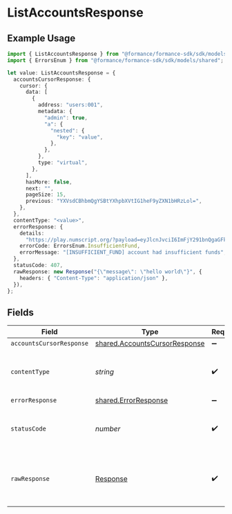 # ListAccountsResponse

## Example Usage

```typescript
import { ListAccountsResponse } from "@formance/formance-sdk/sdk/models/operations";
import { ErrorsEnum } from "@formance/formance-sdk/sdk/models/shared";

let value: ListAccountsResponse = {
  accountsCursorResponse: {
    cursor: {
      data: [
        {
          address: "users:001",
          metadata: {
            "admin": true,
            "a": {
              "nested": {
                "key": "value",
              },
            },
          },
          type: "virtual",
        },
      ],
      hasMore: false,
      next: "",
      pageSize: 15,
      previous: "YXVsdCBhbmQgYSBtYXhpbXVtIG1heF9yZXN1bHRzLol=",
    },
  },
  contentType: "<value>",
  errorResponse: {
    details:
      "https://play.numscript.org/?payload=eyJlcnJvciI6ImFjY291bnQgaGFkIGluc3VmZmljaWVudCBmdW5kcyJ9",
    errorCode: ErrorsEnum.InsufficientFund,
    errorMessage: "[INSUFFICIENT_FUND] account had insufficient funds",
  },
  statusCode: 407,
  rawResponse: new Response("{\"message\": \"hello world\"}", {
    headers: { "Content-Type": "application/json" },
  }),
};
```

## Fields

| Field                                                                                 | Type                                                                                  | Required                                                                              | Description                                                                           |
| ------------------------------------------------------------------------------------- | ------------------------------------------------------------------------------------- | ------------------------------------------------------------------------------------- | ------------------------------------------------------------------------------------- |
| `accountsCursorResponse`                                                              | [shared.AccountsCursorResponse](../../../sdk/models/shared/accountscursorresponse.md) | :heavy_minus_sign:                                                                    | OK                                                                                    |
| `contentType`                                                                         | *string*                                                                              | :heavy_check_mark:                                                                    | HTTP response content type for this operation                                         |
| `errorResponse`                                                                       | [shared.ErrorResponse](../../../sdk/models/shared/errorresponse.md)                   | :heavy_minus_sign:                                                                    | Not found                                                                             |
| `statusCode`                                                                          | *number*                                                                              | :heavy_check_mark:                                                                    | HTTP response status code for this operation                                          |
| `rawResponse`                                                                         | [Response](https://developer.mozilla.org/en-US/docs/Web/API/Response)                 | :heavy_check_mark:                                                                    | Raw HTTP response; suitable for custom response parsing                               |